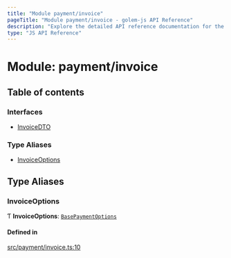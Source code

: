 ```yaml
---
title: "Module payment/invoice"
pageTitle: "Module payment/invoice - golem-js API Reference"
description: "Explore the detailed API reference documentation for the Module payment/invoice within the golem-js SDK for the Golem Network."
type: "JS API Reference"
---
```

# Module: payment/invoice

## Table of contents

### Interfaces

- [InvoiceDTO](../interfaces/payment_invoice.InvoiceDTO)

### Type Aliases

- [InvoiceOptions](payment_invoice#invoiceoptions)

## Type Aliases

### InvoiceOptions

Ƭ **InvoiceOptions**: [`BasePaymentOptions`](../interfaces/payment_config.BasePaymentOptions)

#### Defined in

[src/payment/invoice.ts:10](https://github.com/golemfactory/golem-js/blob/4182943/src/payment/invoice.ts#L10)
